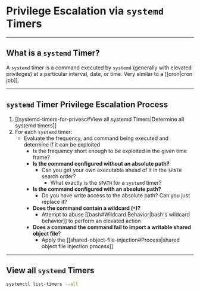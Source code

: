 # Privilege Escalation via `systemd` Timers

---

## What is a `systemd` Timer?

A `systemd` timer is a command executed by `systemd` (generally with elevated privileges) at a particular interval, date, or time. Very similar to a [[cron|cron job]].

---

## `systemd` Timer Privilege Escalation Process

1. [[systemd-timers-for-privesc#View all systemd Timers|Determine all systemd timers]]
2. For each `systemd` timer:
	- Evaluate the frequency, and command being executed and determine if it can be exploited
		- Is the frequency short enough to be exploited in the given time frame?
		- **Is the command configured without an absolute path?**
			- Can you get your own executable ahead of it in the `$PATH` search order?
				- What exactly is the `$PATH` for a `systemd` timer?
		- **Is the command configured with an absolute path?**
			- Do you have write access to the absolute path? Can you just replace it?
		- **Does the command contain a wildcard (`*`)?**
			- Attempt to abuse [[bash#Wildcard Behavior|bash's wildcard behavior]] to perform an elevated action
		- **Does a command the command fail to import a writable shared object file**?
			- Apply the [[shared-object-file-injection#Process|shared object file injection process]]

---

## View all `systemd` Timers

```bash
systemctl list-timers --all
```
